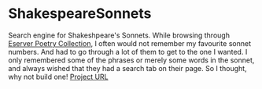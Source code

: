 # ShakespeareSonnets
Search engine for Shakeshpeare's Sonnets. While browsing through [Eserver Poetry Collection]("http://poetry.eserver.org/sonnets/),  I often would not remember my favourite sonnet numbers. And had to go through a lot of them to get to the one I wanted. I only remembered some of the phrases or merely some words in the sonnet, and always wished that they had a search tab on their page. So I thought, why not build one!
[Project URL](http://avinav.science:5000/)
